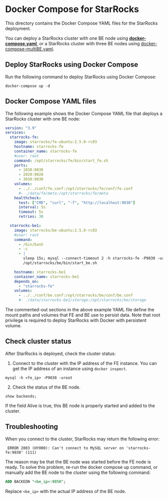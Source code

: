 # Docker Compose for StarRocks

This directory contains the Docker Compose YAML files for the StarRocks deployment.

You can deploy a StarRocks cluster with one BE node using [**docker-compose.yaml**](./docker-compose.yaml), or a StarRocks cluster with three BE nodes using [docker-compose-multiBE.yaml](./docker-compose-multiBE.yaml).

## Deploy StarRocks using Docker Compose

Run the following command to deploy StarRocks using Docker Compose:

```shell
docker-compose up -d
```

## Docker Compose YAML files

The following example shows the Docker Compose YAML file that deploys a StarRocks cluster with one BE node:

```yaml
version: "3.9"
services:
  starrocks-fe:
    image: starrocks/fe-ubuntu:2.5.0-rc03 
    hostname: starrocks-fe
    container_name: starrocks-fe
    #user: root
    command: /opt/starrocks/fe/bin/start_fe.sh
    ports:
      - 1030:8030
      - 2020:9020
      - 3030:9030
    volumes:
      - ../../conf/fe.conf:/opt/starrocks/fe/conf/fe.conf
      #- ./data/fe/meta:/opt/starrocks/fe/meta
    healthcheck:
      test: ["CMD", "curl", "-f", "http://localhost:9030"]
      interval: 5s
      timeout: 5s
      retries: 30

  starrocks-be1:
    image: starrocks/be-ubuntu:2.5.0-rc03
    #user: root
    command:
      - /bin/bash
      - -c
      - |
        sleep 15s; mysql --connect-timeout 2 -h starrocks-fe -P9030 -uroot -e "alter system add backend \"starrocks-be1:9050\";"
        /opt/starrocks/be/bin/start_be.sh 

    hostname: starrocks-be1
    container_name: starrocks-be1
    depends_on:
      - "starrocks-fe"
    volumes:
      - ../../conf/be.conf:/opt/starrocks/be/conf/be.conf
      #- ./data/starrocks-be1/storage:/opt/starrocks/be/storage
```

The commented-out sections in the above example YAML file define the mount paths and volumes that FE and BE use to persist data. Note that root privilege is required to deploy StarRocks with Docker with persistent volume. 

## Check cluster status

After StarRocks is deployed, check the cluster status:

1. Connect to the cluster with the IP address of the FE instance. You can get the IP address of an instance using `docker inspect`.

  ```shell
  mysql -h <fe_ip> -P9030 -uroot
  ```

2. Check the status of the BE node.

  ```shell
  show backends;
  ```

  If the field Alive is true, this BE node is properly started and added to the cluster.

## Troubleshooting

When you connect to the cluster, StarRocks may return the following error:

```shell
 ERROR 2003 (HY000): Can't connect to MySQL server on 'starrocks-fe:9030' (111)
```

The reason may be that the BE node was started before the FE node is ready. To solve this problem, re-run the docker compose up command, or manually add the BE node to the cluster using the following command:

```sql
ADD BACKEDN "<be_ip>:9050";
```

Replace `<be_ip>` with the actual IP address of the BE node.
